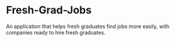 # Fresh-Grad-Jobs
An application that helps fresh graduates find jobs more easily, with companies ready to hire fresh graduates.

